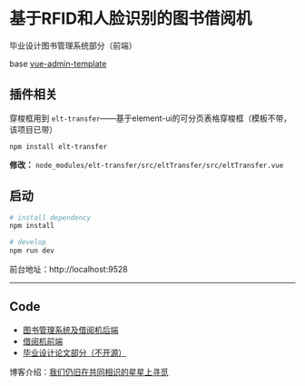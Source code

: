 # 基于RFID和人脸识别的图书借阅机
毕业设计图书管理系统部分（前端）

base [vue-admin-template](https://github.com/PanJiaChen/vue-admin-template)

## 插件相关
穿梭框用到 `elt-transfer`——基于element-ui的可分页表格穿梭框（模板不带，该项目已带）

`npm install elt-transfer`

**修改：** `node_modules/elt-transfer/src/eltTransfer/src/eltTransfer.vue`

## 启动

```bash
# install dependency
npm install

# develop
npm run dev
```
前台地址：http://localhost:9528

---
## Code

- [图书管理系统及借阅机后端](https://github.com/Atlas-Xu/LibManagement)
- [借阅机前端](https://github.com/Atlas-Xu/leadingmachine-client)
- [毕业设计论文部分（不开源）](https://github.com/Atlas-Xu/Chang_Graduation_thesis)

博客介绍：[我们仍旧在共同相识的星星上寻觅](https://xchub.cn/)



